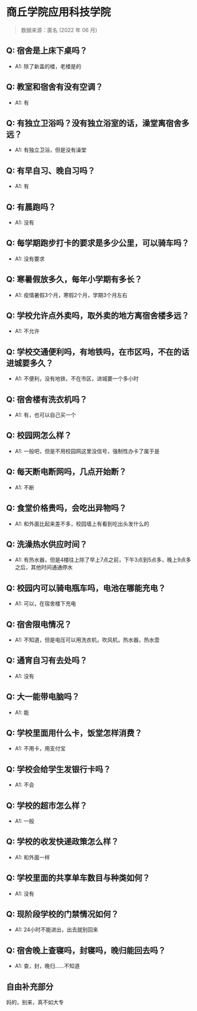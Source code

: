 # 商丘学院应用科技学院

> 数据来源：匿名 (2022 年 06 月)

## Q: 宿舍是上床下桌吗？

- A1: 除了新盖的楼，老楼是的

## Q: 教室和宿舍有没有空调？

- A1: 有

## Q: 有独立卫浴吗？没有独立浴室的话，澡堂离宿舍多远？

- A1: 有独立卫浴，但是没有澡堂

## Q: 有早自习、晚自习吗？

- A1: 有

## Q: 有晨跑吗？

- A1: 没有

## Q: 每学期跑步打卡的要求是多少公里，可以骑车吗？

- A1: 没有要求

## Q: 寒暑假放多久，每年小学期有多长？

- A1: 疫情暑假3个月，寒假2个月，学期3个月左右

## Q: 学校允许点外卖吗，取外卖的地方离宿舍楼多远？

- A1: 不允许

## Q: 学校交通便利吗，有地铁吗，在市区吗，不在的话进城要多久？

- A1: 不便利，没有地铁，不在市区，进城要一个多小时

## Q: 宿舍楼有洗衣机吗？

- A1: 有，也可以自己买一个

## Q: 校园网怎么样？

- A1: 一般吧，但是不用校园网这里没信号，强制性办卡了属于是

## Q: 每天断电断网吗，几点开始断？

- A1: 不断

## Q: 食堂价格贵吗，会吃出异物吗？

- A1: 和外面比起来差不多，校园墙上有看到吃出头发什么的

## Q: 洗澡热水供应时间？

- A1: 有热水器，但是4楼往上除了早上7点之前，下午3点到5点多，晚上9点多之后，其他时间通通停水

## Q: 校园内可以骑电瓶车吗，电池在哪能充电？

- A1: 可以，在宿舍楼下充电

## Q: 宿舍限电情况？

- A1: 不知道，但是电压可以用洗衣机，吹风机，热水器，热水壶

## Q: 通宵自习有去处吗？

- A1: 没有

## Q: 大一能带电脑吗？

- A1: 能

## Q: 学校里面用什么卡，饭堂怎样消费？

- A1: 不用卡，用支付宝

## Q: 学校会给学生发银行卡吗？

- A1: 不会

## Q: 学校的超市怎么样？

- A1: 一般

## Q: 学校的收发快递政策怎么样？

- A1: 和外面一样

## Q: 学校里面的共享单车数目与种类如何？

- A1: 没有

## Q: 现阶段学校的门禁情况如何？

- A1: 24小时不能进出，出去就别回来

## Q: 宿舍晚上查寝吗，封寝吗，晚归能回去吗？

- A1: 查，封，晚归……不知道

## 自由补充部分

妈的，别来，真不如大专